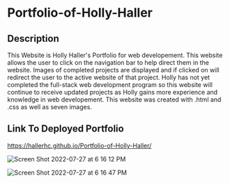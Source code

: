 # Portfolio-of-Holly-Haller

## Description
This Website is Holly Haller's Portfolio for web developement. This website allows the user to click on the navigation bar to help direct them in the website. Images of completed projects are displayed and if clicked on will redirect the user to the active website of that project. Holly has not yet completed the full-stack web development program so this website will continue to receive updated projects as Holly gains more experience and knowledge in web developement. This website was created with .html and .css as well as seven images.

## Link To Deployed Portfolio

https://hallerhc.github.io/Portfolio-of-Holly-Haller/


![Screen Shot 2022-07-27 at 6 16 12 PM](https://user-images.githubusercontent.com/100663920/181399542-34d8c12a-3ba9-440e-8fdd-3f8d4b8c8f4f.png)

![Screen Shot 2022-07-27 at 6 16 47 PM](https://user-images.githubusercontent.com/100663920/181399555-15d35d26-ff6f-4857-a117-a22687b86182.png)

